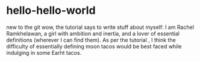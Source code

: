 # hello-hello-world
new to the git
wow, the tutorial says to write stuff about myself: I am Rachel Ramkhelawan, a girl with ambition and inertia, and a lover of essential definitions (wherever I can find them). As per the tutorial , I think the difficulty of essentially defining moon tacos would be best faced while indulging in some Earht tacos. 

